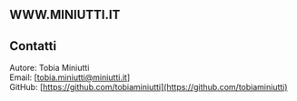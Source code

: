 ## WWW.MINIUTTI.IT
## Contatti

Autore: Tobia Miniutti  
Email: [tobia.miniutti@miniutti.it]  
GitHub: [https://github.com/tobiaminiutti](https://github.com/tobiaminiutti)
